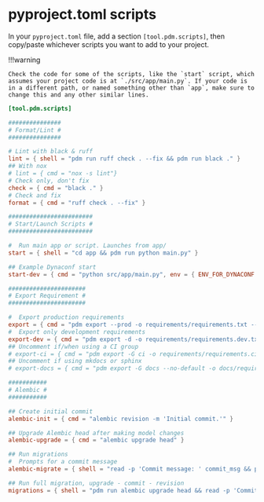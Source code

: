 # pyproject.toml scripts

In your `pyproject.toml` file, add a section `[tool.pdm.scripts]`, then copy/paste whichever scripts you want to add to your project.

!!!warning

    Check the code for some of the scripts, like the `start` script, which assumes your project code is at `./src/app/main.py`. If your code is in a different path, or named something other than `app`, make sure to change this and any other similar lines.

```toml title="pyproject.toml" linenums="1"
[tool.pdm.scripts]

###############
# Format/Lint #
###############

# Lint with black & ruff
lint = { shell = "pdm run ruff check . --fix && pdm run black ." }
## With nox
# lint = { cmd = "nox -s lint"}
# Check only, don't fix
check = { cmd = "black ." }
# Check and fix
format = { cmd = "ruff check . --fix" }

########################
# Start/Launch Scripts #
########################

#  Run main app or script. Launches from app/
start = { shell = "cd app && pdm run python main.py" }

## Example Dynaconf start
start-dev = { cmd = "python src/app/main.py", env = { ENV_FOR_DYNACONF = "dev" } }

######################
# Export Requirement #
######################

#  Export production requirements
export = { cmd = "pdm export --prod -o requirements/requirements.txt --without-hashes" }
#  Export only development requirements
export-dev = { cmd = "pdm export -d -o requirements/requirements.dev.txt --without-hashes" }
## Uncomment if/when using a CI group
# export-ci = { cmd = "pdm export -G ci -o requirements/requirements.ci.txt --without-hashes" }
## Uncomment if using mkdocs or sphinx
# export-docs = { cmd = "pdm export -G docs --no-default -o docs/requirements.txt --without-hashes" }

###########
# Alembic #
###########

## Create initial commit
alembic-init = { cmd = "alembic revision -m 'Initial commit.'" }

## Upgrade Alembic head after making model changes
alembic-upgrade = { cmd = "alembic upgrade head" }

## Run migrations
#  Prompts for a commit message
alembic-migrate = { shell = "read -p 'Commit message: ' commit_msg && pdm run alembic revision --autogenerate -m '${commit_msg}'" }

## Run full migration, upgrade - commit - revision
migrations = { shell = "pdm run alembic upgrade head && read -p 'Commit message: ' commit_msg && pdm run alembic revision --autogenerate -m '${commit_msg}'" }

```
